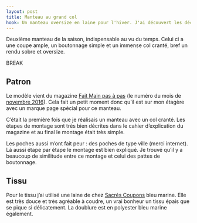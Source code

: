 ```yaml
---
layout: post
title: Manteau au grand col
hook: Un manteau oversize en laine pour l'hiver. J'ai découvert les découpes de col, pas évident dans un tissu épais, mais les tailleurs n'ont qu'à bien se tenir !
---
```


Deuxième manteau de la saison, indispensable au vu du temps. Celui ci a une coupe ample, un boutonnage simple et un immense col cranté, bref un rendu sobre et oversize.

BREAK

## Patron

Le modèle vient du magazine [Fait Main pas à pas][1] (le numéro du mois de [novembre 2016][2]). Cela fait un petit moment donc qu’il est sur mon étagère avec un marque page spécial pour ce manteau.

C’était la première fois que je réalisais un manteau avec un col cranté. Les étapes de montage sont très bien décrites dans le cahier d’explication du magazine et au final le montage était très simple.

Les poches aussi m’ont fait peur : des poches de type ville (merci internet). Là aussi étape par étape le montage est bien expliqué. Je trouvé qu’il y a beaucoup de similitude entre ce montage et celui des pattes de boutonnage.

## Tissu

Pour le tissu j’ai utilisé une laine de chez [Sacrés Coupons][3] bleu marine. Elle est très douce et très agréable à coudre, un vrai bonheur un tissu épais que se pique si délicatement. La doublure est en polyester bleu marine également.




[1]:	https://www.faitmain-magazine.fr/fait-main-pas-a-pas/show/all.htm
[2]:	https://www.faitmain-magazine.fr/fait-main-418-novembre-2016.html
[3]: 	https://www.sacres-coupons.com/






